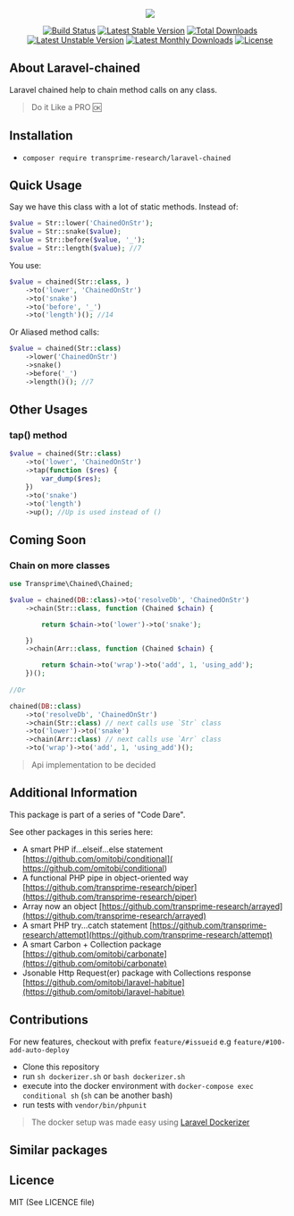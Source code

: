 <p align="center">
<img src="https://github.com/transprime-research/assets/blob/master/laravel-chained/twitter_header_photo_2.png">
</p>

<p align="center">
<a href="https://travis-ci.org/transprime-research/laravel-chained"> <img src="https://travis-ci.org/transprime-research/laravel-chained.svg?branch=master" alt="Build Status"/></a>
<a href="https://packagist.org/packages/transprime-research/laravel-chained"> <img src="https://poser.pugx.org/transprime-research/laravel-chained/v/stable" alt="Latest Stable Version"/></a>
<a href="https://packagist.org/packages/transprime-research/laravel-chained"> <img src="https://poser.pugx.org/transprime-research/laravel-chained/downloads" alt="Total Downloads"/></a>
<a href="https://packagist.org/packages/transprime-research/laravel-chained"> <img src="https://poser.pugx.org/transprime-research/laravel-chained/v/unstable" alt="Latest Unstable Version"/></a>
<a href="https://packagist.org/packages/transprime-research/laravel-chained"> <img src="https://poser.pugx.org/transprime-research/laravel-chained/d/monthly" alt="Latest Monthly Downloads"/></a>
  <a href="https://packagist.org/packages/transprime-research/laravel-chained"> <img src="https://poser.pugx.org/transprime-research/laravel-chained/license" alt="License"/></a>
</p>

## About Laravel-chained

Laravel chained help to chain method calls on any class.
> Do it Like a PRO :ok:

## Installation

- `composer require transprime-research/laravel-chained`

## Quick Usage
Say we have this class with a lot of static methods. Instead of:

```php
$value = Str::lower('ChainedOnStr');
$value = Str::snake($value);
$value = Str::before($value, '_');
$value = Str::length($value); //7
```

You use:

```php
$value = chained(Str::class, )
    ->to('lower', 'ChainedOnStr')
    ->to('snake')
    ->to('before', '_')
    ->to('length')(); //14
```
Or Aliased method calls:

```php
$value = chained(Str::class)
    ->lower('ChainedOnStr')
    ->snake()
    ->before('_')
    ->length()(); //7
```
## Other Usages

### tap() method

```php
$value = chained(Str::class)
    ->to('lower', 'ChainedOnStr')
    ->tap(function ($res) {
        var_dump($res);
    })
    ->to('snake')
    ->to('length')
    ->up(); //Up is used instead of ()
```

## Coming Soon

### Chain on more classes

```php
use Transprime\Chained\Chained;

$value = chained(DB::class)->to('resolveDb', 'ChainedOnStr')
    ->chain(Str::class, function (Chained $chain) {

        return $chain->to('lower')->to('snake');

    })
    ->chain(Arr::class, function (Chained $chain) {

        return $chain->to('wrap')->to('add', 1, 'using_add');
    })();
    
//Or

chained(DB::class)
    ->to('resolveDb', 'ChainedOnStr')
    ->chain(Str::class) // next calls use `Str` class
    ->to('lower')->to('snake')
    ->chain(Arr::class) // next calls use `Arr` class
    ->to('wrap')->to('add', 1, 'using_add')();
```

> Api implementation to be decided

## Additional Information

This package is part of a series of "Code Dare".

See other packages in this series here:

- A smart PHP if...elseif...else statement [https://github.com/omitobi/conditional]( https://github.com/omitobi/conditional)
- A functional PHP pipe in object-oriented way [https://github.com/transprime-research/piper](https://github.com/transprime-research/piper)
- Array now an object [https://github.com/transprime-research/arrayed](https://github.com/transprime-research/arrayed)
- A smart PHP try...catch statement [https://github.com/transprime-research/attempt](https://github.com/transprime-research/attempt)
- A smart Carbon + Collection package [https://github.com/omitobi/carbonate](https://github.com/omitobi/carbonate)
- Jsonable Http Request(er) package with Collections response [https://github.com/omitobi/laravel-habitue](https://github.com/omitobi/laravel-habitue)

## Contributions

For new features, checkout with prefix `feature/#issueid` e.g `feature/#100-add-auto-deploy`

- Clone this repository
- run `sh dockerizer.sh` or `bash dockerizer.sh`
- execute into the docker environment with `docker-compose exec conditional sh` (`sh` can be another bash)
- run tests with `vendor/bin/phpunit`
> The docker setup was made easy using [Laravel Dockerizer](https://github.com/transprime-research/laravel-dockerizer)

## Similar packages


## Licence

MIT (See LICENCE file)
